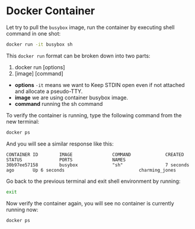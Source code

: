 # Docker Container

Let try to pull the `busybox` image, run the container by executing shell command in one shot:

```bash
docker run -it busybox sh
```

This `docker run` format can be broken down into two parts:

1. docker run [options]
2. [image] [command]

- **options** `-it` means we want to Keep STDIN open even if not attached and allocate a pseudo-TTY.
- **image** we are using container busybox image.
- **command** running the sh command

To verify the container is running, type the following command from the new terminal:

```bash
docker ps
```

And you will see a similar response like this:

```
CONTAINER ID        IMAGE               COMMAND             CREATED             STATUS              PORTS               NAMES
30b97ee57158        busybox             "sh"                7 seconds ago       Up 6 seconds                            charming_jones
```

Go back to the previous terminal and exit shell environment by running:

```bash
exit
```

Now verify the container again, you will see no container is currently running now:

```bash
docker ps
```
